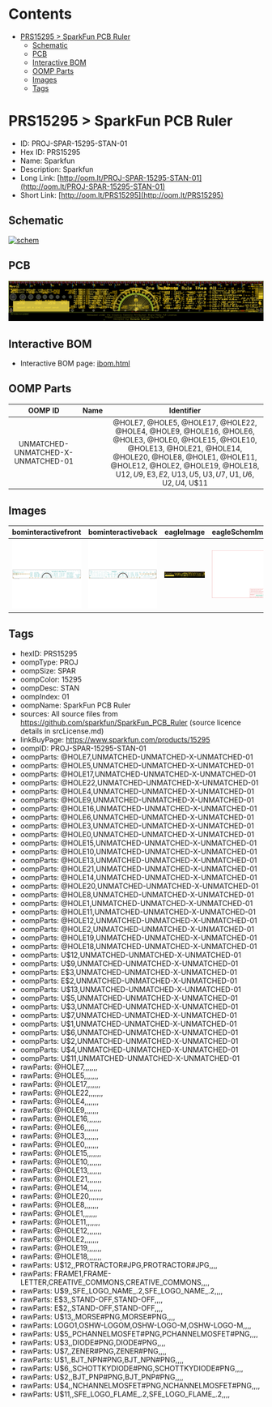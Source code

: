 



Contents
========

* [PRS15295 > SparkFun PCB Ruler](#prs15295--sparkfun-pcb-ruler)
	* [Schematic](#schematic)
	* [PCB](#pcb)
	* [Interactive BOM](#interactive-bom)
	* [OOMP Parts](#oomp-parts)
	* [Images](#images)
	* [Tags](#tags)

# PRS15295 > SparkFun PCB Ruler

- ID: PROJ-SPAR-15295-STAN-01
- Hex ID: PRS15295
- Name: Sparkfun
- Description: Sparkfun
- Long Link: [http://oom.lt/PROJ-SPAR-15295-STAN-01](http://oom.lt/PROJ-SPAR-15295-STAN-01)
- Short Link: [http://oom.lt/PRS15295](http://oom.lt/PRS15295)

## Schematic
  
[![schem](eagleSchemImage.png)](eagleSchemImage.png)
## PCB
  
[![pcb](eagleImage.png)](eagleImage.png)
## Interactive BOM

- Interactive BOM page: [ibom.html](https://htmlpreview.github.io/?https://github.com/oomlout/oomlout_OOMP_projects/blob/main/PROJ-SPAR-15295-STAN-01/kicad/bom/ibom.html)

## OOMP Parts
  

|OOMP ID|Name|Identifier|
| :---: | :---: | :---: |
|UNMATCHED-UNMATCHED-X-UNMATCHED-01||@HOLE7, @HOLE5, @HOLE17, @HOLE22, @HOLE4, @HOLE9, @HOLE16, @HOLE6, @HOLE3, @HOLE0, @HOLE15, @HOLE10, @HOLE13, @HOLE21, @HOLE14, @HOLE20, @HOLE8, @HOLE1, @HOLE11, @HOLE12, @HOLE2, @HOLE19, @HOLE18, U$12, U$9, E$3, E$2, U$13, U$5, U$3, U$7, U$1, U$6, U$2, U$4, U$11|

## Images
  
  

|bominteractivefront|bominteractiveback|eagleImage|eagleSchemImage|
| :---: | :---: | :---: | :---: |
|[![bominteractivefront](bomFront_140.png)](bomFront.png)|[![bominteractiveback](bomBack_140.png)](bomBack.png)|[![eagleImage](eagleImage_140.png)](eagleImage.png)|[![eagleSchemImage](eagleSchemImage_140.png)](eagleSchemImage.png)|

## Tags

- hexID: PRS15295
- oompType: PROJ
- oompSize: SPAR
- oompColor: 15295
- oompDesc: STAN
- oompIndex: 01
- oompName: SparkFun PCB Ruler
- sources: All source files from https://github.com/sparkfun/SparkFun_PCB_Ruler (source licence details in srcLicense.md)
- linkBuyPage: https://www.sparkfun.com/products/15295
- oompID: PROJ-SPAR-15295-STAN-01
- oompParts: @HOLE7,UNMATCHED-UNMATCHED-X-UNMATCHED-01
- oompParts: @HOLE5,UNMATCHED-UNMATCHED-X-UNMATCHED-01
- oompParts: @HOLE17,UNMATCHED-UNMATCHED-X-UNMATCHED-01
- oompParts: @HOLE22,UNMATCHED-UNMATCHED-X-UNMATCHED-01
- oompParts: @HOLE4,UNMATCHED-UNMATCHED-X-UNMATCHED-01
- oompParts: @HOLE9,UNMATCHED-UNMATCHED-X-UNMATCHED-01
- oompParts: @HOLE16,UNMATCHED-UNMATCHED-X-UNMATCHED-01
- oompParts: @HOLE6,UNMATCHED-UNMATCHED-X-UNMATCHED-01
- oompParts: @HOLE3,UNMATCHED-UNMATCHED-X-UNMATCHED-01
- oompParts: @HOLE0,UNMATCHED-UNMATCHED-X-UNMATCHED-01
- oompParts: @HOLE15,UNMATCHED-UNMATCHED-X-UNMATCHED-01
- oompParts: @HOLE10,UNMATCHED-UNMATCHED-X-UNMATCHED-01
- oompParts: @HOLE13,UNMATCHED-UNMATCHED-X-UNMATCHED-01
- oompParts: @HOLE21,UNMATCHED-UNMATCHED-X-UNMATCHED-01
- oompParts: @HOLE14,UNMATCHED-UNMATCHED-X-UNMATCHED-01
- oompParts: @HOLE20,UNMATCHED-UNMATCHED-X-UNMATCHED-01
- oompParts: @HOLE8,UNMATCHED-UNMATCHED-X-UNMATCHED-01
- oompParts: @HOLE1,UNMATCHED-UNMATCHED-X-UNMATCHED-01
- oompParts: @HOLE11,UNMATCHED-UNMATCHED-X-UNMATCHED-01
- oompParts: @HOLE12,UNMATCHED-UNMATCHED-X-UNMATCHED-01
- oompParts: @HOLE2,UNMATCHED-UNMATCHED-X-UNMATCHED-01
- oompParts: @HOLE19,UNMATCHED-UNMATCHED-X-UNMATCHED-01
- oompParts: @HOLE18,UNMATCHED-UNMATCHED-X-UNMATCHED-01
- oompParts: U$12,UNMATCHED-UNMATCHED-X-UNMATCHED-01
- oompParts: U$9,UNMATCHED-UNMATCHED-X-UNMATCHED-01
- oompParts: E$3,UNMATCHED-UNMATCHED-X-UNMATCHED-01
- oompParts: E$2,UNMATCHED-UNMATCHED-X-UNMATCHED-01
- oompParts: U$13,UNMATCHED-UNMATCHED-X-UNMATCHED-01
- oompParts: U$5,UNMATCHED-UNMATCHED-X-UNMATCHED-01
- oompParts: U$3,UNMATCHED-UNMATCHED-X-UNMATCHED-01
- oompParts: U$7,UNMATCHED-UNMATCHED-X-UNMATCHED-01
- oompParts: U$1,UNMATCHED-UNMATCHED-X-UNMATCHED-01
- oompParts: U$6,UNMATCHED-UNMATCHED-X-UNMATCHED-01
- oompParts: U$2,UNMATCHED-UNMATCHED-X-UNMATCHED-01
- oompParts: U$4,UNMATCHED-UNMATCHED-X-UNMATCHED-01
- oompParts: U$11,UNMATCHED-UNMATCHED-X-UNMATCHED-01
- rawParts: @HOLE7,,,,,,,
- rawParts: @HOLE5,,,,,,,
- rawParts: @HOLE17,,,,,,,
- rawParts: @HOLE22,,,,,,,
- rawParts: @HOLE4,,,,,,,
- rawParts: @HOLE9,,,,,,,
- rawParts: @HOLE16,,,,,,,
- rawParts: @HOLE6,,,,,,,
- rawParts: @HOLE3,,,,,,,
- rawParts: @HOLE0,,,,,,,
- rawParts: @HOLE15,,,,,,,
- rawParts: @HOLE10,,,,,,,
- rawParts: @HOLE13,,,,,,,
- rawParts: @HOLE21,,,,,,,
- rawParts: @HOLE14,,,,,,,
- rawParts: @HOLE20,,,,,,,
- rawParts: @HOLE8,,,,,,,
- rawParts: @HOLE1,,,,,,,
- rawParts: @HOLE11,,,,,,,
- rawParts: @HOLE12,,,,,,,
- rawParts: @HOLE2,,,,,,,
- rawParts: @HOLE19,,,,,,,
- rawParts: @HOLE18,,,,,,,
- rawParts: U$12,,PROTRACTOR#JPG,PROTRACTOR#JPG,,,,
- rawParts: FRAME1,FRAME-LETTER,CREATIVE_COMMONS,CREATIVE_COMMONS,,,,
- rawParts: U$9,,SFE_LOGO_NAME_.2,SFE_LOGO_NAME_.2,,,,
- rawParts: E$3,,STAND-OFF,STAND-OFF,,,,
- rawParts: E$2,,STAND-OFF,STAND-OFF,,,,
- rawParts: U$13,,MORSE#PNG,MORSE#PNG,,,,
- rawParts: LOGO1,OSHW-LOGOM,OSHW-LOGO-M,OSHW-LOGO-M,,,,
- rawParts: U$5,,PCHANNELMOSFET#PNG,PCHANNELMOSFET#PNG,,,,
- rawParts: U$3,,DIODE#PNG,DIODE#PNG,,,,
- rawParts: U$7,,ZENER#PNG,ZENER#PNG,,,,
- rawParts: U$1,,BJT_NPN#PNG,BJT_NPN#PNG,,,,
- rawParts: U$6,,SCHOTTKYDIODE#PNG,SCHOTTKYDIODE#PNG,,,,
- rawParts: U$2,,BJT_PNP#PNG,BJT_PNP#PNG,,,,
- rawParts: U$4,,NCHANNELMOSFET#PNG,NCHANNELMOSFET#PNG,,,,
- rawParts: U$11,,SFE_LOGO_FLAME_.2,SFE_LOGO_FLAME_.2,,,,
